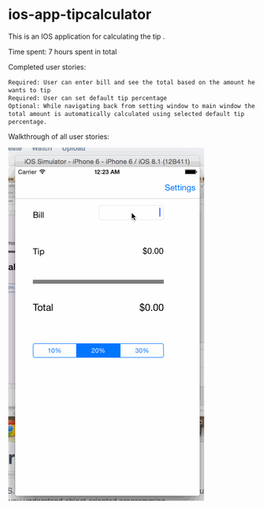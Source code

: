 # ios-app-tipcalculator
This is an IOS application for calculating the tip . 


Time spent: 7 hours spent in total


Completed user stories:

    Required: User can enter bill and see the total based on the amount he wants to tip 
    Required: User can set default tip percentage 
    Optional: While navigating back from setting window to main window the total amount is automatically calculated using selected default tip percentage. 
    
    


Walkthrough of all user stories:

![Video Walkthrough](ios-tipcalculator.gif ) 
